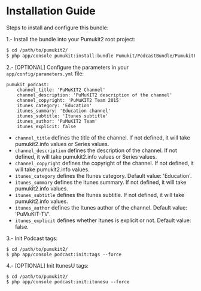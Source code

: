Installation Guide
==================

Steps to install and configure this bundle:

1.- Install the bundle into your Pumukit2 root project:

```bash
$ cd /path/to/pumukit2/
$ php app/console pumukit:install:bundle Pumukit/PodcastBundle/PumukitPodcastBundle
```

2.- [OPTIONAL] Configure the parameters in your `app/config/parameters.yml` file:

```
pumukit_podcast:
    channel_title: 'PuMuKIT2 Channel'
    channel_description: 'PuMuKIT2 description of the channel'
    channel_copyright: 'PuMuKIT2 Team 2015'
    itunes_category: 'Education'
    itunes_summary: 'Education channel'
    itunes_subtitle: 'Itunes subtitle'
    itunes_author: 'PuMuKIT2 Team'
    itunes_explicit: false
```

* `channel_title` defines the title of the channel. If not defined, it will take pumukit2.info values or Series values.
* `channel_description` defines the description of the channel. If not defined, it will take pumukit2.info values or Series values.
* `channel_copyright` defines the copyright of the channel. If not defined, it will take pumukit2.info values.
* `itunes_category` defines the Itunes category. Default value: 'Education'.
* `itunes_summary` defines the Itunes summary. If not defined, it will take pumukit2.info values.
* `itunes_subtitle` defines the Itunes subtitle. If not defined, it will take pumukit2.info values.
* `itunes_author` defines the Itunes author of the channel. Default value: 'PuMuKIT-TV'.
* `itunes_explicit` defines whether Itunes is explicit or not. Default value: false.

3.- Init Podcast tags:

```
$ cd /path/to/pumukit2/
$ php app/console podcast:init:tags --force
```

4.- [OPTIONAL] Init ItunesU tags:

```
$ cd /path/to/pumukit2/
$ php app/console podcast:init:itunesu --force
```